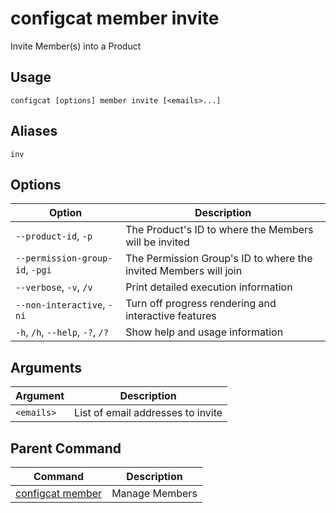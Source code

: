 # configcat member invite
Invite Member(s) into a Product
## Usage
```
configcat [options] member invite [<emails>...]
```
## Aliases
`inv`
## Options
| Option | Description |
| ------ | ----------- |
| `--product-id`, `-p` | The Product's ID to where the Members will be invited |
| `--permission-group-id`, `-pgi` | The Permission Group's ID to where the invited Members will join |
| `--verbose`, `-v`, `/v` | Print detailed execution information |
| `--non-interactive`, `-ni` | Turn off progress rendering and interactive features |
| `-h`, `/h`, `--help`, `-?`, `/?` | Show help and usage information |
## Arguments
| Argument | Description |
| ------ | ----------- |
| `<emails>` | List of email addresses to invite |
## Parent Command
| Command | Description |
| ------ | ----------- |
| [configcat member](configcat-member.md) | Manage Members |
